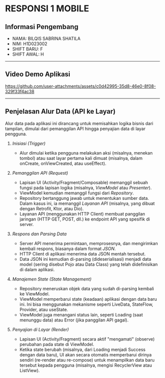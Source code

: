 # RESPONSI 1 MOBILE


## Informasi Pengembang

* NAMA: BILQIS SABRINA SHATILA
* NIM: H1D023002
* SHIFT BARU: F
* SHIFT AWAL: H

---

## Video Demo Aplikasi



https://github.com/user-attachments/assets/c0d42995-35d8-46e0-8f08-329f33f4ac38


---

## Penjelasan Alur Data (API ke Layar)

Alur data pada aplikasi ini dirancang untuk memisahkan logika bisnis dari tampilan, dimulai dari pemanggilan API hingga penyajian data di layar pengguna.

1.  *Inisiasi (Trigger)*
    * Alur dimulai ketika pengguna melakukan aksi (misalnya, menekan tombol) atau saat layar pertama kali dimuat (misalnya, dalam onCreate, onViewCreated, atau useEffect).

2.  *Pemanggilan API (Request)*
    * Lapisan UI (Activity/Fragment/Composable) memanggil sebuah fungsi pada lapisan logika (misalnya, *ViewModel* atau *Presenter*).
    * ViewModel kemudian memanggil fungsi dari *Repository*.
    * Repository bertanggung jawab untuk menentukan sumber data. Dalam kasus ini, ia memanggil *Layanan API* (misalnya, yang dibuat dengan Retrofit, Ktor, atau Dio).
    * Layanan API (menggunakan HTTP Client) membuat panggilan jaringan (HTTP GET, POST, dll.) ke endpoint API yang spesifik di server.

3.  *Respons dan Parsing Data*
    * Server API menerima permintaan, memprosesnya, dan mengirimkan kembali respons, biasanya dalam format *JSON*.
    * HTTP Client di aplikasi menerima data JSON mentah tersebut.
    * Data JSON ini kemudian di-parsing (dideserialisasi) menjadi data model (sering disebut Pojo atau Data Class) yang telah didefinisikan di dalam aplikasi.

4.  *Manajemen State (State Management)*
    * Repository meneruskan objek data yang sudah di-parsing kembali ke ViewModel.
    * ViewModel memperbarui state (keadaan) aplikasi dengan data baru ini. Ini bisa menggunakan mekanisme seperti LiveData, StateFlow, Provider, atau useState.
    * ViewModel juga menangani status lain, seperti Loading (saat menunggu data) atau Error (jika panggilan API gagal).

5.  *Penyajian di Layar (Render)*
    * Lapisan UI (Activity/Fragment) secara aktif "mengamati" (observe) perubahan pada state di ViewModel.
    * Ketika state berubah (misalnya, dari Loading menjadi Success dengan data baru), UI akan secara otomatis memperbarui dirinya sendiri (re-render atau re-compose) untuk menampilkan data baru tersebut kepada pengguna (misalnya, mengisi RecyclerView atau ListView).

